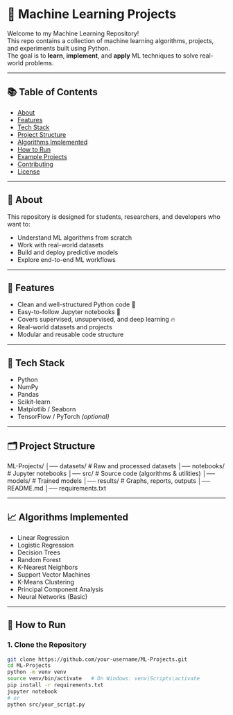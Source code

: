 # 🧠 Machine Learning Projects

Welcome to my Machine Learning Repository!  
This repo contains a collection of machine learning algorithms, projects, and experiments built using Python.  
The goal is to **learn**, **implement**, and **apply** ML techniques to solve real-world problems.

---

## 📚 Table of Contents
- [About](#-About)
- [Features](#-features)
- [Tech Stack](#-tech-stack)
- [Project Structure](#-project-structure)
- [Algorithms Implemented](#-algorithms-implemented)
- [How to Run](#-how-to-run)
- [Example Projects](#-example-projects)
- [Contributing](#-contributing)
- [License](#-license)

---

## 📝 About
This repository is designed for students, researchers, and developers who want to:
- Understand ML algorithms from scratch
- Work with real-world datasets
- Build and deploy predictive models
- Explore end-to-end ML workflows

---

## 🚀 Features
- Clean and well-structured Python code 🐍  
- Easy-to-follow Jupyter notebooks 📓  
- Covers supervised, unsupervised, and deep learning 🔥  
- Real-world datasets and projects  
- Modular and reusable code structure

---

## 🧰 Tech Stack
- Python
- NumPy
- Pandas
- Scikit-learn
- Matplotlib / Seaborn
- TensorFlow / PyTorch *(optional)*

---

## 🗂 Project Structure
ML-Projects/
│── datasets/ # Raw and processed datasets
│── notebooks/ # Jupyter notebooks
│── src/ # Source code (algorithms & utilities)
│── models/ # Trained models
│── results/ # Graphs, reports, outputs
│── README.md
│── requirements.txt

---

## 📈 Algorithms Implemented
- Linear Regression
- Logistic Regression
- Decision Trees
- Random Forest
- K-Nearest Neighbors
- Support Vector Machines
- K-Means Clustering
- Principal Component Analysis
- Neural Networks (Basic)

---

## 🧪 How to Run

### 1. Clone the Repository
```bash
git clone https://github.com/your-username/ML-Projects.git
cd ML-Projects
python -m venv venv
source venv/bin/activate   # On Windows: venv\Scripts\activate
pip install -r requirements.txt
jupyter notebook
# or
python src/your_script.py


